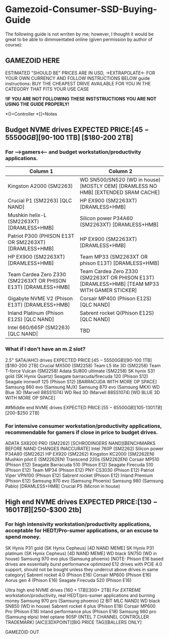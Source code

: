 # Gamezoid-Consumer-SSD-Buying-Guide

The following guide is not wrriten by me; however, I thought it would be great to be able to dimmsentated online (given permission by author of course):

## GAMEZOID HERE
ESTIMATED "SHOULD BE" PRICES ARE IN USD, ->EXTRAPOLATE<- FOR YOUR OWN CURRENCY AND FOLLOW INSTRUCTIONS BELOW
guide instructions: BUY THE CHEAPEST DRIVE AVAILABLE FOR YOU IN THE CATEGORY THAT FITS YOUR USE CASE

**!IF YOU ARE NOT FOLLOWING THESE INSTSTRUCTIONS YOU ARE NOT USING THE GUIDE PROPERLY!**

*()=Controller
*[]=Notes

## Budget NVME drives EXPECTED PRICE:[$45-55 500GB] [$90-100 1TB] [$180-200 2TB]

### For -->gamers<-- and budget workstation/productivity applications.
  |  Column 1                                                       | Column 2                                                                                       |
  | --------------------------------------------------------------  | --------------------------------------------------------------
  |  Kingston A2000 (SM2263)                                        | WD SN500/SN520 (WD in house)[MOSTLY OEM] [DRAMLESS NO HMB] [EXTENDED SRAM CACHE]               | 
  |  Crucial P1 (SM2263) [QLC NAND]                                 | HP EX900 (SM2263XT) [DRAMLESS+HMB]                                                             | 
  |  Mushkin helix-L (SM2263XT)[DRAMLESS+HMB]                       | Silicon power P34A60 (SM2263XT) [DRAMLESS+HMB]                                                 |  
  |  Patriot P300 (PHISON E13T OR SM2263XT) [DRAMLESS+HMB]          | HP EX900 (SM2263XT) [DRAMLESS+HMB]                                                             |
  |  HP EX900 (SM2263XT) [DRAMLESS+HMB]                             | Team MP33 (SM2263XT OR phison E13T) [DRAMLESS+HMB]                                             | 
  |  Team Cardea Zero Z330 (SM2263XT OR PHISON E13T) [DRAMLESS+HMB] | Team Cardea Zero Z330 (SM2263XT OR PHISON E13T) [DRAMLESS+HMB] [TEAM MP33 WITH GAMER STICKER]  | 
  |  Gigabyte NVME V2 (Phison E13T) [DRAMLESS+HMB]                  | Corsair MP400 (Phison E12S) [QLC NAND]                                                         | 
  |  Inland Platinum (Phison E12S) [QLC NAND]                       | Sabrent rocket Q(Phison E12S) [QLC NAND]                                                       | 
  |  Intel 660/665P (SM2263) [QLC NAND]                             | TBD                                                                                            |
 
 
### What if I don't have an m.2 slot?
2.5" SATA/AHCI drives EXPECTED PRICE:[$45-55 500GB][$90-100 1TB][$180-200 2TB]
Crucial MX500 (SM2258)
Team L5 lite 3D (SM2258)
Team T-force Vulcan (SM2258)
Adata SU800 ultimate (SM2258)
SK hynix S31 gold (SK Hynix Quartz)
Seagate barracuda/firecuda 120 (Phison S12)
Seagate ironwolf 125 (Phison S12) [BARRACUDA WITH MORE OP SPACE]
Samsung 860 evo (Samsung MJX)
Samsung 870 evo (Samsung MKX) 
WD Blue 3D (Marvell 88SS1074)
WD Red 3D (Marvell 88SS1074) [WD BLUE 3D WITH MORE OP SPACE]


##Middle end NVME drives EXPECTED PRICE:[$55-65 500GB][$105-$130 1TB][$200-$250 2TB]

### For intensive consumer workstation/productivity applications, recommendable for gamers if close in price to budget drives.
ADATA SX8200 PRO (SM2262) [SCHRODINGERS NAND][BENCHMARKS BEFORE NAND CHANGES INACCURATE]
Intel 760P (SM2262) 
Silicon power P34A80 (SM2262)
HP EX920 (SM2262)
Kingston KC2000 (SM2262EN)
Mushkin pilot E (SM2262EN)
Transcend 220s (SM2262EN)
Corsair MP510 (Phison E12)
Seagate Barracuda 510 (Phison E12)
Seagate Firecuda 510 (Phison E12)
Team MP34 (Phison E12)
PNY CS3030 (Phison E12)
Patriot Viper VPN100 (Phison E12)
Sabrent rocket (Phison E12)
Inland Premium (Phison E12) 
Samsung 970 evo (Samsung Phoenix) 
Samsung 980 (Samsung Pablo) [DRAMLESS+HMB] 
Crucial P5 (Micron in house) 

## High end NVME drives EXPECTED PRICE:[$130-160 1TB][$250-$300 2tb]

### For high intensivity workstation/productivity applications, acceptable for HEDT/Pro-sumer applications, or an excuse to spend money.	
SK Hynix P31 gold (SK Hynix Cepheus) [4D NAND MEME]
SK Hynix P31 platinum (SK Hynix Cepheus) [4D NAND MEME]
WD black SN750 (WD in house)
Samsung 970 evo plus (Samsung phoenix)
[NOTE: Phison E16 based drives are essentially burst performance optimized E12 drives with PCIE 4.0 support, should not be bought unless they undercut above drives in same category]
Sabrent rocket 4.0 (Phison E16)
Corsair MP600 (Phison E16)
Aorus gen 4 (Phison E16)
Seagate Firecuda 520 (Phison E16)



Ultra high end NVME drives [$160+ 1TB] [$300+ 2TB]
For *EXTREME* workstation/productivity, real HEDT/pro-sumer applications and burning money
Samsung 970 pro (Samsung phoenix) [2 BIT MLC NAND]
WD black SN850 (WD in house) 
Sabrent rocket 4 plus (Phison E18)
Corsair MP600 Pro (Phison E18)
Inland performance plus (Phison E18)
Samsung 980 pro (Samsung elpis)
Intel optane 905P (INTEL 7 CHANNEL CONTROLLER TRADEMARK) [AIC][3DXPOINT][BIG PRICE TAG][BALLERS ONLY]

GAMEZOID OUT



